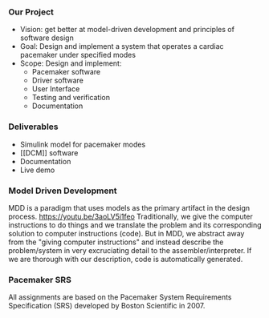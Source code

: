 ### Our Project
- Vision: get better at model-driven development and principles of software design
- Goal: Design and implement a system that operates a cardiac pacemaker under specified modes
- Scope: Design and implement:
	- Pacemaker software
	- Driver software
	- User Interface
	- Testing and verification
	- Documentation

### Deliverables
- Simulink model for pacemaker modes
- [[DCM]] software
- Documentation
- Live demo

### Model Driven Development
MDD is a paradigm that uses models as the primary artifact in the design process. https://youtu.be/3aoLV5i1feo
Traditionally, we give the computer instructions to do things and we translate the problem and its corresponding solution to computer instructions (code).
But in MDD, we abstract away from the "giving computer instructions" and  instead describe the problem/system in very excruciating detail to the assembler/interpreter. If we are thorough with our description, code is automatically generated.

### Pacemaker SRS
All assignments are based on the Pacemaker System Requirements Specification (SRS) developed by Boston Scientific in 2007.


